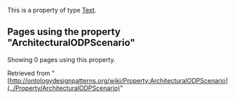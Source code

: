 This is a property of type [Text](../Type/Text "Type:Text").




  


## Pages using the property "ArchitecturalODPScenario"


Showing 0 pages using this property.



Retrieved from "[http://ontologydesignpatterns.org/wiki/Property:ArchitecturalODPScenario](../Property/ArchitecturalODPScenario)"